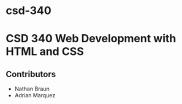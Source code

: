# csd-340
# CSD 340 Web Development with HTML and CSS

## Contributors
* Nathan Braun
* Adrian Marquez
